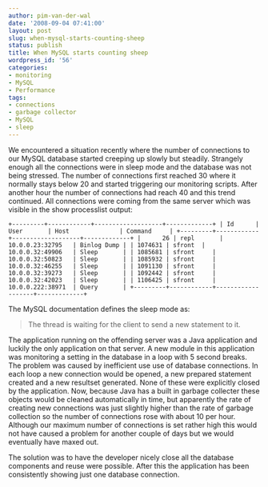```yaml
---
author: pim-van-der-wal
date: '2008-09-04 07:41:00'
layout: post
slug: when-mysql-starts-counting-sheep
status: publish
title: When MySQL starts counting sheep
wordpress_id: '56'
categories:
- monitoring
- MySQL
- Performance
tags:
- connections
- garbage collector
- MySQL
- sleep
---
```


We encountered a situation recently where the number of connections to our MySQL database started creeping up slowly but steadily. Strangely enough all the connections were in sleep mode and the database was not being stressed. The number of connections first reached 30 where it normally stays below 20 and started triggering our monitoring scripts. After another hour the number of connections had reach 40 and this trend continued. All connections were coming from the same server which was visible in the show processlist output:



`+---------+------------+-------------------+-------------+
| Id      | User       | Host              | Command     |
+---------+------------+-------------------+-------------+
|      26 | repl       | 10.0.0.23:32795   | Binlog Dump |
| 1074631 | sfront  | 10.0.0.32:49906   | Sleep       |
| 1085681 | sfront     | 10.0.0.32:50823   | Sleep       |
| 1085932 | sfront     | 10.0.0.32:46255   | Sleep       |
| 1091130 | sfront     | 10.0.0.32:39273   | Sleep       |
| 1092442 | sfront     | 10.0.0.32:42023   | Sleep       |
| 1106425 | sfront     | 10.0.0.222:38971  | Query       |
+---------+------------+-------------------+-------------+`

The MySQL documentation defines the sleep mode as: 


> The thread is waiting for the client to send a new statement to it.


The application running on the offending server was a Java application and luckily the only application on that server. A new module in this application was monitoring a setting in the database in a loop with 5 second breaks. The problem was caused by inefficient use use of database connections. In each loop a new connection would be opened, a new prepared statement created and a new resultset generated. None of these were explicitly closed by the application. Now, because Java has a built in garbage collecter these objects would be cleaned automatically in time, but apparently the rate of creating new connections was just slightly higher than the rate of garbage collection so the number of connections rose with about 10 per hour. Although our maximum number of connections is set rather high this would not have caused a problem for another couple of days but we would eventually have maxed out.

The solution was to have the developer nicely close all the database components and reuse were possible. After this the application has been consistently showing just one database connection.
